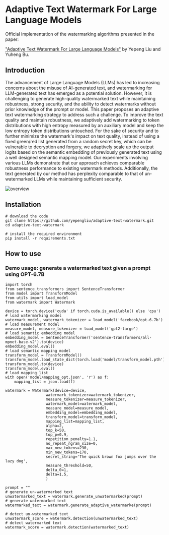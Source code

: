 # Adaptive Text Watermark For Large Language Models

Official implementation of the watermarking algorithms presented in the paper:

["Adaptive Text Watermark For Large Language Models"](https://arxiv.org/abs/2401.13927) by Yepeng Liu and Yuheng Bu.

## Introduction
The advancement of Large Language Models (LLMs) has led to increasing concerns about the misuse of AI-generated text, and watermarking for LLM-generated text has emerged as a potential solution. However, it is challenging to generate high-quality watermarked text while maintaining robustness, strong security, and the ability to detect watermarks without prior knowledge of the prompt or model. This paper proposes an adaptive text watermarking strategy to address such a challenge. To improve the text quality and maintain robustness, we adaptively add watermarking to token distributions with high entropy measured by an auxiliary model and keep the low entropy token distributions untouched. For the sake of security and to further minimize the watermark's impact on text quality, instead of using a fixed green/red list generated from a random secret key, which can be vulnerable to decryption and forgery, we adaptively scale up the output logits based on the semantic embedding of previously generated text using a well designed semantic mapping model. Our experiments involving various LLMs demonstrate that our approach achieves comparable robustness performance to existing watermark methods. Additionally, the text generated by our method has perplexity comparable to that of un-watermarked LLMs while maintaining sufficient security.

![overview](https://github.com/yepengliu/adaptive-text-watermark/assets/40141652/82ee9722-6398-405b-b3df-a817c34cf454)


## Installation
```
# download the code
git clone https://github.com/yepengliu/adaptive-text-watermark.git
cd adaptive-text-watermark

# install the required environment 
pip install -r requirements.txt
```

## How to use
### Demo usage: generate a watermarked text given a prompt using OPT-6.7B
```
import torch
from sentence_transformers import SentenceTransformer
from model import TransformModel
from utils import load_model
from watermark import Watermark

device = torch.device('cuda' if torch.cuda.is_available() else 'cpu')
# load watermarking model
watermark_model, watermark_tokenizer = load_model('facebook/opt-6.7b')
# load measurement model
measure_model, measure_tokenizer = load_model('gpt2-large')
# load semantic embedding model
embedding_model = SentenceTransformer('sentence-transformers/all-mpnet-base-v2').to(device)
embedding_model.eval()
# load semantic mapping model
transform_model = TransformModel()
transform_model.load_state_dict(torch.load('model/transform_model.pth'))
transform_model.to(device)
transform_model.eval()
# load mapping list
with open('model/mapping_opt.json', 'r') as f:
    mapping_list = json.load(f)

watermark = Watermark(device=device,
                  watermark_tokenizer=watermark_tokenizer,
                  measure_tokenizer=measure_tokenizer,
                  watermark_model=watermark_model,
                  measure_model=measure_model,
                  embedding_model=embedding_model,
                  transform_model=transform_model,
                  mapping_list=mapping_list,
                  alpha=2,
                  top_k=50,
                  top_p=0.9,
                  repetition_penalty=1.1,
                  no_repeat_ngram_size=0,
                  max_new_tokens=230,
                  min_new_tokens=170,
                  secret_string='The quick brown fox jumps over the lazy dog',
                  measure_threshold=50,
                  delta_0=1,
                  delta=1.5,
                  )

prompt = ""
# generate un-watermarked text
unwatermarked_text = watermark.generate_unwatermarked(prompt)
# generate watermarked text
watermarked_text = watermark.generate_adaptive_watermarke(prompt)

# detect un-watermarked text
unwatermark_score = watermark.detection(unwatermarked_text)
# detect watermarked text
watermark_score = watermark.detection(watermarked_text)
```
